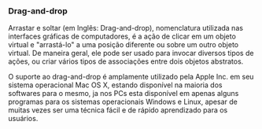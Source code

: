 ### Drag-and-drop

Arrastar e soltar (em Inglês: Drag-and-drop), nomenclatura utilizada nas interfaces gráficas de computadores, é a ação de clicar em um objeto virtual e "arrastá-lo" a uma posição diferente ou sobre um outro objeto virtual. De maneira geral, ele pode ser usado para invocar diversos tipos de ações, ou criar vários tipos de associações entre dois objetos abstratos.

O suporte ao drag-and-drop é amplamente utilizado pela Apple Inc. em seu sistema operacional Mac OS X, estando disponível na maioria dos softwares para o mesmo, ja nos PCs esta disponível em apenas alguns programas para os sistemas operacionais Windows e Linux, apesar de muitas vezes ser uma técnica fácil e de rápido aprendizado para os usuários.